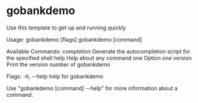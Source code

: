 # gobankdemo

Use this template to get up and running quickly

Usage:
  gobankdemo [flags]
  gobankdemo [command]

Available Commands:
  completion  Generate the autocompletion script for the specified shell
  help        Help about any command
  one         Option one
  version     Print the version number of gobankdemo

Flags:
  -h, --help   help for gobankdemo

Use "gobankdemo [command] --help" for more information about a command.
